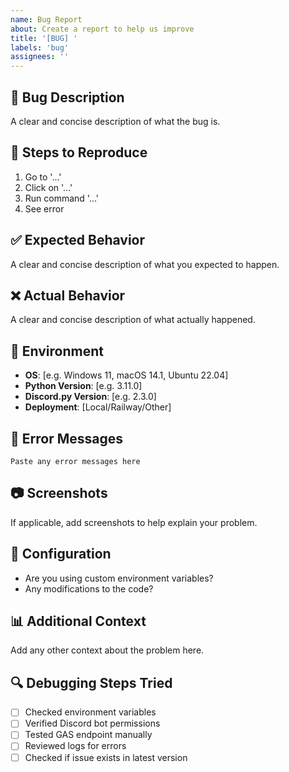 ```yaml
---
name: Bug Report
about: Create a report to help us improve
title: '[BUG] '
labels: 'bug'
assignees: ''
---
```


## 🐛 Bug Description
A clear and concise description of what the bug is.

## 🔄 Steps to Reproduce
1. Go to '...'
2. Click on '...'
3. Run command '...'
4. See error

## ✅ Expected Behavior
A clear and concise description of what you expected to happen.

## ❌ Actual Behavior
A clear and concise description of what actually happened.

## 📱 Environment
- **OS**: [e.g. Windows 11, macOS 14.1, Ubuntu 22.04]
- **Python Version**: [e.g. 3.11.0]
- **Discord.py Version**: [e.g. 2.3.0]
- **Deployment**: [Local/Railway/Other]

## 📝 Error Messages
```
Paste any error messages here
```

## 📷 Screenshots
If applicable, add screenshots to help explain your problem.

## 🔧 Configuration
- Are you using custom environment variables?
- Any modifications to the code?

## 📊 Additional Context
Add any other context about the problem here.

## 🔍 Debugging Steps Tried
- [ ] Checked environment variables
- [ ] Verified Discord bot permissions
- [ ] Tested GAS endpoint manually
- [ ] Reviewed logs for errors
- [ ] Checked if issue exists in latest version